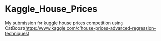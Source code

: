 # Kaggle_House_Prices
My submission for kuggle house prices competition using CatBoost(https://www.kaggle.com/c/house-prices-advanced-regression-techniques)
